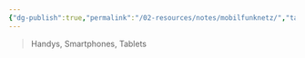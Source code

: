 ```yaml
---
{"dg-publish":true,"permalink":"/02-resources/notes/mobilfunknetz/","tags":["hardware","netzwerk"],"noteIcon":"","updated":"2025-07-12T13:31:41.307+02:00"}
---
```


>Handys, Smartphones, Tablets